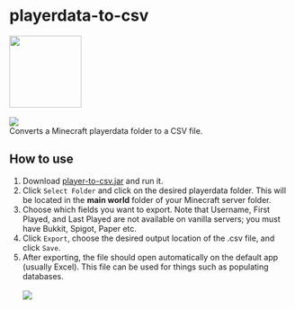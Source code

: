 # playerdata-to-csv
<img src="https://i.imgur.com/YYpLcWp.png" width="128"></img><br><br>
<img src="https://img.shields.io/github/v/release/ChickenSaysBak/playerdata-to-csv"></img><br>
Converts a Minecraft playerdata folder to a CSV file.
## How to use
1. Download [player-to-csv.jar](https://github.com/ChickenSaysBak/playerdata-to-csv/releases/latest/download/playerdata-to-csv.jar) and run it.
2. Click `Select Folder` and click on the desired playerdata folder. This will be located in the **main world** folder of your Minecraft server folder.
3. Choose which fields you want to export. Note that Username, First Played, and Last Played are not available on vanilla servers; you must have Bukkit, Spigot, Paper etc.
4. Click `Export`, choose the desired output location of the .csv file, and click `Save`.
5. After exporting, the file should open automatically on the default app (usually Excel). This file can be used for things such as populating databases.
<br><br><img src="https://i.imgur.com/myMKmrm.png"></img>
